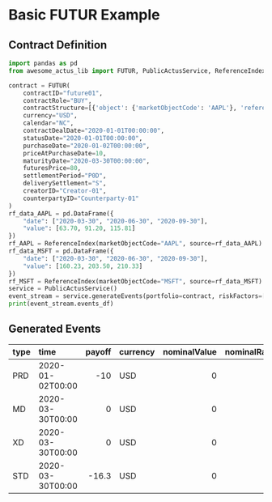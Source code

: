 # Basic FUTUR Example

## Contract Definition
```python
import pandas as pd
from awesome_actus_lib import FUTUR, PublicActusService, ReferenceIndex

contract = FUTUR(
    contractID="future01",
    contractRole="BUY",
    contractStructure=[{'object': {'marketObjectCode': 'AAPL'}, 'referenceType': 'MOC', 'referenceRole': 'UDL'}],
    currency="USD",
    calendar="NC",
    contractDealDate="2020-01-01T00:00:00",
    statusDate="2020-01-01T00:00:00",
    purchaseDate="2020-01-02T00:00:00",
    priceAtPurchaseDate=10,
    maturityDate="2020-03-30T00:00:00",
    futuresPrice=80,
    settlementPeriod="P0D",
    deliverySettlement="S",
    creatorID="Creator-01",
    counterpartyID="Counterparty-01"
)
rf_data_AAPL = pd.DataFrame({
    "date": ["2020-03-30", "2020-06-30", "2020-09-30"],
    "value": [63.70, 91.20, 115.81]
})
rf_AAPL = ReferenceIndex(marketObjectCode="AAPL", source=rf_data_AAPL)
rf_data_MSFT = pd.DataFrame({
    "date": ["2020-03-30", "2020-06-30", "2020-09-30"],
    "value": [160.23, 203.50, 210.33]
})
rf_MSFT = ReferenceIndex(marketObjectCode="MSFT", source=rf_data_MSFT)
service = PublicActusService()
event_stream = service.generateEvents(portfolio=contract, riskFactors=[rf_AAPL, rf_MSFT])
print(event_stream.events_df)

```

## Generated Events
| type   | time             |   payoff | currency   |   nominalValue |   nominalRate |   nominalAccrued | contractId   |
|:-------|:-----------------|---------:|:-----------|---------------:|--------------:|-----------------:|:-------------|
| PRD    | 2020-01-02T00:00 |    -10   | USD        |              0 |             0 |                0 | future01     |
| MD     | 2020-03-30T00:00 |      0   | USD        |              0 |             0 |                0 | future01     |
| XD     | 2020-03-30T00:00 |      0   | USD        |              0 |             0 |                0 | future01     |
| STD    | 2020-03-30T00:00 |    -16.3 | USD        |              0 |             0 |                0 | future01     |
